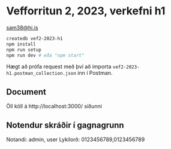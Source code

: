 # Vefforritun 2, 2023, verkefni h1 

sam38@hi.is

```bash
createdb vef2-2023-h1
npm install
npm run setup
npm run dev # eða "npm start"
```

Hægt að prófa request með því að importa `vef2-2023-h1.postman_collection.json` inn í Postman.

## Document

 Öll köll á http://localhost:3000/ síðunni

## Notendur skráðir í gagnagrunn
Notandi: admin, user
Lykilorð: 0123456789,0123456789